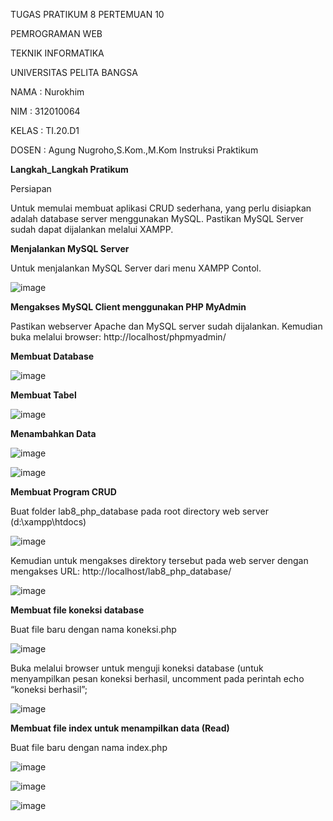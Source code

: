 TUGAS PRATIKUM 8 PERTEMUAN 10

PEMROGRAMAN WEB

TEKNIK INFORMATIKA

UNIVERSITAS PELITA BANGSA

NAMA : Nurokhim

NIM : 312010064

KELAS : TI.20.D1

DOSEN : Agung Nugroho,S.Kom.,M.Kom Instruksi Praktikum

<b>Langkah_Langkah Pratikum</b>

Persiapan

Untuk memulai membuat aplikasi CRUD sederhana, yang perlu disiapkan adalah database server menggunakan MySQL. Pastikan MySQL Server sudah dapat dijalankan melalui XAMPP.

<b>Menjalankan MySQL Server</b>

Untuk menjalankan MySQL Server dari menu XAMPP Contol.

![image](https://user-images.githubusercontent.com/101801920/169657712-99748993-e512-435c-b54c-da59c35e6d0b.png)

<b>Mengakses MySQL Client menggunakan PHP MyAdmin</b>

Pastikan webserver Apache dan MySQL server sudah dijalankan. Kemudian buka melalui browser: http://localhost/phpmyadmin/

<b>Membuat Database</b>

![image](https://user-images.githubusercontent.com/101801920/169658133-95e330a3-a881-4091-944b-97324b69bd28.png)

<b>Membuat Tabel</b>

![image](https://user-images.githubusercontent.com/101801920/169658313-9bd8b183-16fe-47f8-bb0a-0e10ec03d57f.png)

<b>Menambahkan Data</b>

![image](https://user-images.githubusercontent.com/101801920/169658492-be59622a-0942-4fbc-85ad-f13813a6a702.png)

![image](https://user-images.githubusercontent.com/101801920/169659513-bdf141bf-3720-4b42-810f-d6a2774c4632.png)

<b>Membuat Program CRUD</b>

Buat folder lab8_php_database pada root directory web server (d:\xampp\htdocs)

![image](https://user-images.githubusercontent.com/101801920/169659581-4dedb4bf-c771-4dc8-afb9-3856c3a77f87.png)

Kemudian untuk mengakses direktory tersebut pada web server dengan mengakses URL: http://localhost/lab8_php_database/

![image](https://user-images.githubusercontent.com/101801920/169659649-f0b36899-e086-4866-8db5-3bb4745329a1.png)

<b>Membuat file koneksi database</b>

Buat file baru dengan nama koneksi.php

![image](https://user-images.githubusercontent.com/101801920/169660337-9ed871bd-1d32-443e-bd11-f16a360e7eda.png)

Buka melalui browser untuk menguji koneksi database (untuk menyampilkan pesan koneksi berhasil, uncomment pada perintah echo “koneksi berhasil”;

![image](https://user-images.githubusercontent.com/101801920/169660206-f3cfb197-b93e-429a-8286-2e7ec48b7f33.png)

<b>Membuat file index untuk menampilkan data (Read)</b>

Buat file baru dengan nama index.php

![image](https://user-images.githubusercontent.com/101801920/169660866-46837551-5b66-499f-8ed5-a3e5ce18815b.png)

![image](https://user-images.githubusercontent.com/101801920/169660902-ca597aa6-dcca-4312-b30a-fa3c93dc17b0.png)

![image](https://user-images.githubusercontent.com/101801920/169660917-f756b29f-bb02-492f-aac4-7c1aedc9a421.png)





  
  
  
